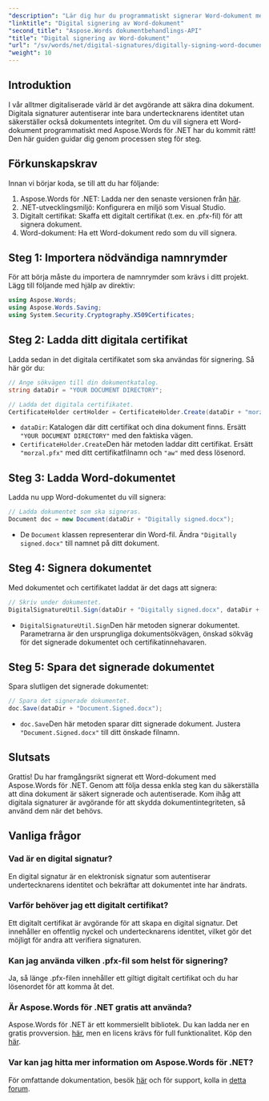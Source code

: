```yaml
---
"description": "Lär dig hur du programmatiskt signerar Word-dokument med Aspose.Words för .NET i den här omfattande steg-för-steg-guiden."
"linktitle": "Digital signering av Word-dokument"
"second_title": "Aspose.Words dokumentbehandlings-API"
"title": "Digital signering av Word-dokument"
"url": "/sv/words/net/digital-signatures/digitally-signing-word-document/"
"weight": 10
---
```


## Introduktion

I vår alltmer digitaliserade värld är det avgörande att säkra dina dokument. Digitala signaturer autentiserar inte bara undertecknarens identitet utan säkerställer också dokumentets integritet. Om du vill signera ett Word-dokument programmatiskt med Aspose.Words för .NET har du kommit rätt! Den här guiden guidar dig genom processen steg för steg.

## Förkunskapskrav

Innan vi börjar koda, se till att du har följande:

1. Aspose.Words för .NET: Ladda ner den senaste versionen från [här](https://releases.aspose.com/words/net/).
2. .NET-utvecklingsmiljö: Konfigurera en miljö som Visual Studio.
3. Digitalt certifikat: Skaffa ett digitalt certifikat (t.ex. en .pfx-fil) för att signera dokument.
4. Word-dokument: Ha ett Word-dokument redo som du vill signera.

## Steg 1: Importera nödvändiga namnrymder

För att börja måste du importera de namnrymder som krävs i ditt projekt. Lägg till följande med hjälp av direktiv:

```csharp
using Aspose.Words;
using Aspose.Words.Saving;
using System.Security.Cryptography.X509Certificates;
```

## Steg 2: Ladda ditt digitala certifikat

Ladda sedan in det digitala certifikatet som ska användas för signering. Så här gör du:

```csharp
// Ange sökvägen till din dokumentkatalog.
string dataDir = "YOUR DOCUMENT DIRECTORY";

// Ladda det digitala certifikatet.
CertificateHolder certHolder = CertificateHolder.Create(dataDir + "morzal.pfx", "aw");
```

- `dataDir`: Katalogen där ditt certifikat och dina dokument finns. Ersätt `"YOUR DOCUMENT DIRECTORY"` med den faktiska vägen.
- `CertificateHolder.Create`Den här metoden laddar ditt certifikat. Ersätt `"morzal.pfx"` med ditt certifikatfilnamn och `"aw"` med dess lösenord.

## Steg 3: Ladda Word-dokumentet

Ladda nu upp Word-dokumentet du vill signera:

```csharp
// Ladda dokumentet som ska signeras.
Document doc = new Document(dataDir + "Digitally signed.docx");
```

- De `Document` klassen representerar din Word-fil. Ändra `"Digitally signed.docx"` till namnet på ditt dokument.

## Steg 4: Signera dokumentet

Med dokumentet och certifikatet laddat är det dags att signera:

```csharp
// Skriv under dokumentet.
DigitalSignatureUtil.Sign(dataDir + "Digitally signed.docx", dataDir + "Document.Signed.docx", certHolder);
```

- `DigitalSignatureUtil.Sign`Den här metoden signerar dokumentet. Parametrarna är den ursprungliga dokumentsökvägen, önskad sökväg för det signerade dokumentet och certifikatinnehavaren.

## Steg 5: Spara det signerade dokumentet

Spara slutligen det signerade dokumentet:

```csharp
// Spara det signerade dokumentet.
doc.Save(dataDir + "Document.Signed.docx");
```

- `doc.Save`Den här metoden sparar ditt signerade dokument. Justera `"Document.Signed.docx"` till ditt önskade filnamn.

## Slutsats

Grattis! Du har framgångsrikt signerat ett Word-dokument med Aspose.Words för .NET. Genom att följa dessa enkla steg kan du säkerställa att dina dokument är säkert signerade och autentiserade. Kom ihåg att digitala signaturer är avgörande för att skydda dokumentintegriteten, så använd dem när det behövs.

## Vanliga frågor

### Vad är en digital signatur?
En digital signatur är en elektronisk signatur som autentiserar undertecknarens identitet och bekräftar att dokumentet inte har ändrats.

### Varför behöver jag ett digitalt certifikat?
Ett digitalt certifikat är avgörande för att skapa en digital signatur. Det innehåller en offentlig nyckel och undertecknarens identitet, vilket gör det möjligt för andra att verifiera signaturen.

### Kan jag använda vilken .pfx-fil som helst för signering?
Ja, så länge .pfx-filen innehåller ett giltigt digitalt certifikat och du har lösenordet för att komma åt det.

### Är Aspose.Words för .NET gratis att använda?
Aspose.Words för .NET är ett kommersiellt bibliotek. Du kan ladda ner en gratis provversion. [här](https://releases.aspose.com/), men en licens krävs för full funktionalitet. Köp den [här](https://purchase.aspose.com/buy).

### Var kan jag hitta mer information om Aspose.Words för .NET?
För omfattande dokumentation, besök [här](https://reference.aspose.com/words/net/) och för support, kolla in [detta forum](https://forum.aspose.com/c/words/8).